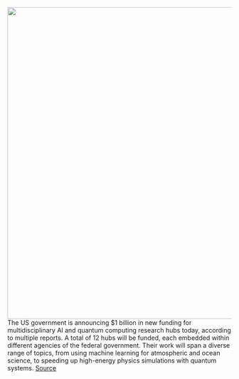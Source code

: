 <img src='https://cdn.vox-cdn.com/thumbor/8gTip3t_t4pLKiod8NnocKzUWKA=/0x0:5472x3648/1200x800/filters:focal(2299x1387:3173x2261)/cdn.vox-cdn.com/uploads/chorus_image/image/67296206/905611146.jpg.0.jpg' width='700px' /><br/>
The US government is announcing $1 billion in new funding for multidisciplinary AI and quantum computing research hubs today, according to multiple reports. A total of 12 hubs will be funded, each embedded within different agencies of the federal government. Their work will span a diverse range of topics, from using machine learning for atmospheric and ocean science, to speeding up high-energy physics simulations with quantum systems.
<a href='https://www.theverge.com/2020/8/26/21402274/white-house-ai-quantum-computing-research-hubs-investment-1-billion'> Source <a/>